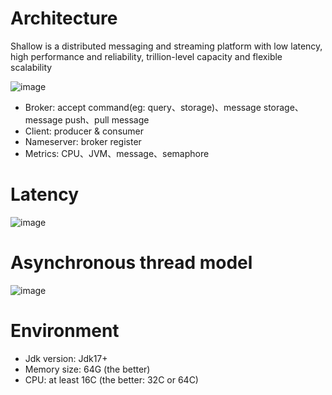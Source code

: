 # Architecture

Shallow is a distributed messaging and streaming platform with low latency, high performance and reliability, trillion-level capacity and flexible scalability

![image](https://github.com/shallow-rs/shallow/blob/main/doc/infra.png)

- Broker: accept command(eg: query、storage)、message storage、message push、pull message
- Client: producer & consumer
- Nameserver: broker register
- Metrics: CPU、JVM、message、semaphore

# Latency

![image](https://github.com/shallow-rs/shallow/blob/main/doc/latency.png)

# Asynchronous thread model

![image](https://github.com/shallow-rs/shallow/blob/main/doc/thread_model.png)

# Environment

- Jdk version: Jdk17+
- Memory size: 64G (the better)
- CPU:  at least 16C (the better: 32C or 64C)
